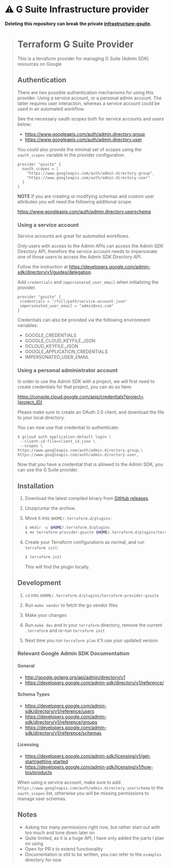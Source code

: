 # :warning: G Suite Infrastructure provider
**Deleting this repository can break the private [infrastructure-gsuite](https://github.com/helpfulengineering/infrastructure-gsuite).**

> # Terraform G Suite Provider
> 
> This is a terraform provider for managing G Suite (Admin SDK) resources on Google
> 
> ## Authentication
> 
> There are two possible authentication mechanisms for using this provider.
> Using a service account, or a personal admin account. The latter requires
> user interaction, whereas a service account could be used in an automated
> workflow.
> 
> See the necessary oauth scopes both for service accounts and users below:
> - https://www.googleapis.com/auth/admin.directory.group
> - https://www.googleapis.com/auth/admin.directory.user
> 
> You could also provide the minimal set of scopes using the
> `oauth_scopes` variable in the provider configuration.
> 
> ```
> provider "gsuite" {
>   oauth_scopes = [
>     "https://www.googleapis.com/auth/admin.directory.group",
>     "https://www.googleapis.com/auth/admin.directory.user"
>   ]
> }
>```
>
>**NOTE** If you are creating or modifying schemas and custom user attributes
>you will need the following additional scope:
>
>    https://www.googleapis.com/auth/admin.directory.userschema
>
>
>### Using a service account
>
>Service accounts are great for automated workflows.
>
>Only users with access to the Admin APIs can access the Admin SDK Directory API,
>therefore the service account needs to impersonate one of those users
>to access the Admin SDK Directory API.
>
>Follow the instruction at
>https://developers.google.com/admin-sdk/directory/v1/guides/delegation.
>
>Add `credentials` and `impersonated_user_email` when initializing the provider.
>```
>provider "gsuite" {
>  credentials = "/full/path/service-account.json"
>  impersonated_user_email = "admin@xxx.com"
>}
>```
>
>Credentials can also be provided via the following environment variables:
>- GOOGLE_CREDENTIALS
>- GOOGLE_CLOUD_KEYFILE_JSON
>- GCLOUD_KEYFILE_JSON
>- GOOGLE_APPLICATION_CREDENTIALS
>- IMPERSONATED_USER_EMAIL
>
>### Using a personal administrator account
>
>In order to use the Admin SDK with a project, we will first need to create
>credentials for that project, you can do so here:
>
>https://console.cloud.google.com/apis/credentials?project=[project_ID]
>
>Please make sure to create an OAuth 2.0 client, and download the file to your
>local directory.
>
>You can now use that credential to authenticate:
>
>```
>$ gcloud auth application-default login \
>  --client-id-file=client_id.json \
>  --scopes \
>https://www.googleapis.com/auth/admin.directory.group,\
>https://www.googleapis.com/auth/admin.directory.user,
>```
>
>Now that you have a credential that is allowed to the Admin SDK, you can use the
>G Suite provider.
>
>## Installation
>
>1. Download the latest compiled binary from [GitHub releases](https://github.com/DeviaVir/terraform-provider->gsuite/releases).
>
>1. Unzip/untar the archive.
>
>1. Move it into `$HOME/.terraform.d/plugins`:
>
>    ```sh
>    $ mkdir -p $HOME/.terraform.d/plugins
>    $ mv terraform-provider-gsuite $HOME/.terraform.d/plugins/terraform-provider-gsuite
>    ```
>
>1. Create your Terraform configurations as normal, and run `terraform init`:
>
>    ```sh
>    $ terraform init
>    ```
>
>    This will find the plugin locally.
>
>## Development
>
>1. `cd` into `$HOME/.terraform.d/plugins/terraform-provider-gsuite`
>
>1. Run `make vendor` to fetch the go vendor files
>
>1. Make your changes
>
>1. Run `make dev` and in your `terraform` directory, remove the current `.terraform` and re-run `terraform init`
>
>1. Next time you run `terraform plan` it'll use your updated version
>
>### Relevant Google Admin SDK Documentation
>#### General
>* http://google.golang.org/api/admin/directory/v1
>* https://developers.google.com/admin-sdk/directory/v1/reference/
>
>#### Schema Types
>* https://developers.google.com/admin-sdk/directory/v1/reference/users
>* https://developers.google.com/admin-sdk/directory/v1/reference/groups
>* https://developers.google.com/admin-sdk/directory/v1/reference/schemas
>
>#### Licensing
>* https://developers.google.com/admin-sdk/licensing/v1/get-start/getting-started
>* https://developers.google.com/admin-sdk/licensing/v1/how-tos/products
>
>When using a service account, make sure to add:
>`https://www.googleapis.com/auth/admin.directory.userschema`
>to the `oauth_scopes` list, otherwise you will be missing permissions to manage
>user schemas.
>
>## Notes
>
>- Asking too many permissions right now, but rather start out with too much and tone down later on
>- Quite limited, as it is a huge API, I have only added the parts I plan on using
> - Open for PR's to extend functionality
> - Documentation is still to be written, you can refer to the `examples` directory for now
